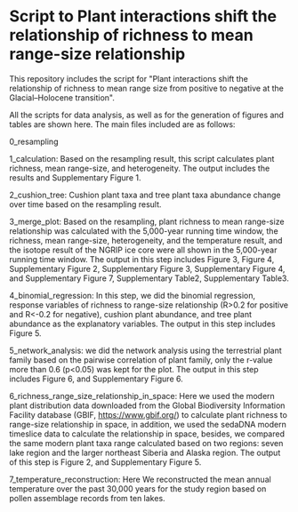 # Script to Plant interactions shift the relationship of richness to mean range-size relationship
This repository includes the script for "Plant interactions shift the relationship of richness to mean range size from positive to negative at the Glacial–Holocene transition". 

All the scripts for data analysis, as well as for the generation of figures and tables are shown here. The main files included are as follows:

0_resampling

1_calculation: Based on the resampling result, this script calculates plant richness, mean range-size, and heterogeneity. The output includes the results and Supplementary Figure 1.

2_cushion_tree: Cushion plant taxa and tree plant taxa abundance change over time based on the resampling result.

3_merge_plot: Based on the resampling, plant richness to mean range-size relationship was calculated with the 5,000-year running time window, the richness, mean range-size, heterogeneity, and the temperature result, and the isotope result of the NGRIP ice core were all shown in the 5,000-year running time window. The output in this step includes Figure 3, Figure 4, Supplementary Figure 2, Supplementary Figure 3, Supplementary Figure 4, and Supplementary Figure 7, Supplementary Table2, Supplementary Table3.
              
4_binomial_regression: In this step, we did the binomial regression, response variables of richness to range-size relationship (R>0.2 for positive and R<-0.2 for negative), cushion plant abundance, and tree plant abundance as the explanatory variables. The output in this step includes Figure 5.
                       
5_network_analysis: we did the network analysis using the terrestrial plant family based on the pairwise correlation of plant family, only the r-value more than 0.6 (p<0.05) was kept for the plot. The output in this step includes Figure 6, and Supplementary Figure 6.

6_richness_range_size_relationship_in_space: Here we used the modern plant distribution data downloaded from the Global Biodiversity Information Facility database (GBIF, https://www.gbif.org/) to calculate plant richness to range-size relationship in space, in addition, we used the sedaDNA modern timeslice data to calculate the relationship in space, besides, we compared the same modern plant taxa range calculated based on two regions: seven lake region and the larger northeast Siberia and Alaska region. The output of this step is Figure 2, and Supplementary Figure 5.

7_temperature_reconstruction: Here We reconstructed the mean annual temperature over the past 30,000 years for the study region based on pollen assemblage records from ten lakes.
